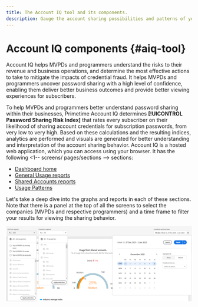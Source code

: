 ```yaml
---
title: The Account IQ tool and its components.
description: Gauge the account sharing possibilities and patterns of your channel viewers by using graphical tools and reports in Account IQ.
---
```


# Account IQ components {#aiq-tool}

<!-- This is actually a pretty good "intro" and smaybe hould be incorporated there. -->  Account IQ helps MVPDs and programmers <!-- We need to idenify a good word or phrase that is extends to D2C.  We don't have to use it everywhere but in strategic places.  Something like "TV Everywere and VOD providers". --> understand the risks to their revenue and business operations, and determine the most effective actions to take to mitigate the impacts of credential fraud. It helps MVPDs and programmers uncover password sharing with a high level of confidence, enabling them deliver better business outcomes and provide better viewing experiences for subscribers.

To help MVPDs and programmers better understand password sharing within their businesses, Primetime Account IQ determines **[!UICONTROL Password Sharing Risk Index]** that rates every subscriber on their likelihood of sharing account credentials for subscription passwords, from very low to very high. Based on these calculations and the resulting indices, analytics are performed and visuals are generated for better understanding and interpretation of the account sharing behavior. Account IQ is a hosted web application, which you can access using your browser. It has the following <1-- screens/ pages/sections --> sections:

* [Dashboard home](/help/AccountIQ/dashboard.md)
* [General Usage reports](/help/AccountIQ/reports.md#general-usage)
* [Shared Accounts reports](/help/AccountIQ/reports.md#shared-accounts)
* [Usage Patterns](/help/AccountIQ/usage-patterns.md)

Let's take a deep dive into <!-- each of these analytics and reports --> the graphs and reports in each of these sections. Note that there is a panel at the top of all the screens to select the companies (MVPDs and respective programmers) and a time frame to filter your results for viewing the sharing behavior.

![](assets/filter-panel.png)
